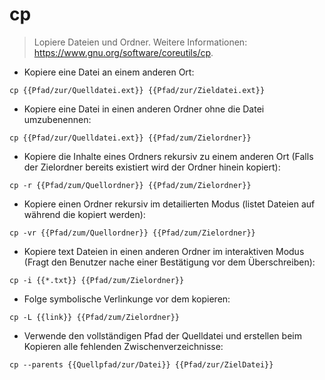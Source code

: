 # cp

> Lopiere Dateien und Ordner.
> Weitere Informationen: <https://www.gnu.org/software/coreutils/cp>.

- Kopiere eine Datei an einem anderen Ort:

`cp {{Pfad/zur/Quelldatei.ext}} {{Pfad/zur/Zieldatei.ext}}`

- Kopiere eine Datei in einen anderen Ordner ohne die Datei umzubenennen:

`cp {{Pfad/zur/Quelldatei.ext}} {{Pfad/zum/Zielordner}}`

- Kopiere die Inhalte eines Ordners rekursiv zu einem anderen Ort (Falls der Zielordner bereits existiert wird der Ordner hinein kopiert):

`cp -r {{Pfad/zum/Quellordner}} {{Pfad/zum/Zielordner}}`

- Kopiere einen Ordner rekursiv im detailierten Modus (listet Dateien auf während die kopiert werden):

`cp -vr {{Pfad/zum/Quellordner}} {{Pfad/zum/Zielordner}}`

- Kopiere text Dateien in einen anderen Ordner im interaktiven Modus (Fragt den Benutzer nache einer Bestätigung vor dem Überschreiben):

`cp -i {{*.txt}} {{Pfad/zum/Zielordner}}`

- Folge symbolische Verlinkunge vor dem kopieren:

`cp -L {{link}} {{Pfad/zum/Zielordner}}`

- Verwende den vollständigen Pfad der Quelldatei und erstellen beim Kopieren alle fehlenden Zwischenverzeichnisse:

`cp --parents {{Quellpfad/zur/Datei}} {{Pfad/zur/ZielDatei}}`
